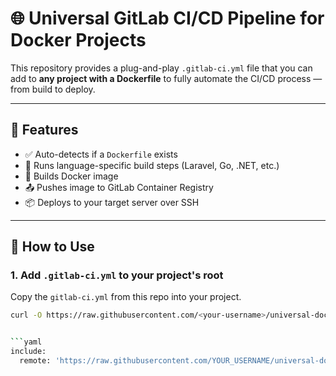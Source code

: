 # 🌐 Universal GitLab CI/CD Pipeline for Docker Projects

This repository provides a plug-and-play `.gitlab-ci.yml` file that you can add to **any project with a Dockerfile** to fully automate the CI/CD process — from build to deploy.

---

## 🚀 Features

- ✅ Auto-detects if a `Dockerfile` exists
- 🔧 Runs language-specific build steps (Laravel, Go, .NET, etc.)
- 🐳 Builds Docker image
- 📤 Pushes image to GitLab Container Registry
- 📦 Deploys to your target server over SSH

---

## 📁 How to Use

### 1. Add `.gitlab-ci.yml` to your project's root

Copy the `gitlab-ci.yml` from this repo into your project.

```bash
curl -O https://raw.githubusercontent.com/<your-username>/universal-docker-ci/main/gitlab-ci.yml


```yaml
include:
  remote: 'https://raw.githubusercontent.com/YOUR_USERNAME/universal-docker-ci/master/.gitlab-ci.yml'
